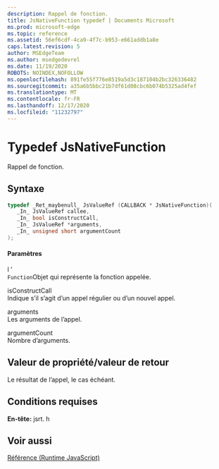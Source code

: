 ```yaml
---
description: Rappel de fonction.
title: JsNativeFunction typedef | Documents Microsoft
ms.prod: microsoft-edge
ms.topic: reference
ms.assetid: 56ef6cdf-4ca9-4f7c-b953-e661addb1a8e
caps.latest.revision: 5
author: MSEdgeTeam
ms.author: msedgedevrel
ms.date: 11/19/2020
ROBOTS: NOINDEX,NOFOLLOW
ms.openlocfilehash: 891fe55f776e8519a5d3c187104b2bc326336482
ms.sourcegitcommit: a35a6b5bbc21b7df61d08cbc6b074b5325ad4fef
ms.translationtype: MT
ms.contentlocale: fr-FR
ms.lasthandoff: 12/17/2020
ms.locfileid: "11232797"
---
```

# Typedef JsNativeFunction

Rappel de fonction.  
  
## Syntaxe  
  
```cpp  
typedef _Ret_maybenull_ JsValueRef (CALLBACK * JsNativeFunction)(  
   _In_ JsValueRef callee,  
   _In_ bool isConstructCall,  
   _In_ JsValueRef *arguments,  
   _In_ unsigned short argumentCount  
);  
```  
  
#### Paramètres  
 l ʼ  
 `Function`Objet qui représente la fonction appelée.  
  
 isConstructCall  
 Indique s’il s’agit d’un appel régulier ou d’un nouvel appel.  
  
 arguments  
 Les arguments de l’appel.  
  
 argumentCount  
 Nombre d’arguments.  
  
## Valeur de propriété/valeur de retour  
 Le résultat de l’appel, le cas échéant.  
  
## Conditions requises  
 **En-tête:** jsrt. h  
  
## Voir aussi  
 [Référence (Runtime JavaScript)](../chakra-hosting/reference-javascript-runtime.md)
